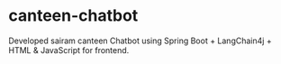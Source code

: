 # canteen-chatbot
Developed sairam canteen  Chatbot using Spring Boot + LangChain4j + HTML &amp; JavaScript for frontend.
